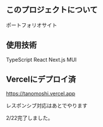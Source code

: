 ## このプロジェクトについて

ポートフォリオサイト

## 使用技術

TypeScript
React
Next.js
MUI

## Vercelにデプロイ済 

https://tanomoshi.vercel.app 

レスポンシブ対応はあとでやります

2/22完了しました。
